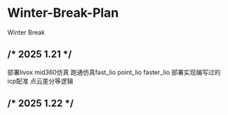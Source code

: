 # Winter-Break-Plan
Winter Break
## /* 2025 1.21 */
部署livox mid360仿真 跑通仿真fast_lio point_lio faster_lio
部署实现编写过的icp配准 点云差分等逻辑
## /* 2025 1.22 */
